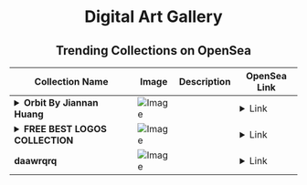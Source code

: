 <div align="center">

# Digital Art Gallery

## Trending Collections on OpenSea

| Collection Name                       | Image                                                                                     | Description                       | OpenSea Link                                                                                          |
|---------------------------------------|-------------------------------------------------------------------------------------------|-----------------------------------|--------------------------------------------------------------------------------------------------------|
| **<details><summary>Orbit By Jiannan Huang</summary></details>** | ![Image](https://i.seadn.io/s/raw/files/e2305e2eb71344e958d333f7fd811486.png?w=500&auto=format?w=200&auto=format) |  | <details><summary>Link</summary>[Orbit By Jiannan Huang](https://opensea.io/collection/orbit-by-jiannan-huang-1)</details> |
| **<details><summary>FREE BEST LOGOS COLLECTION</summary></details>** | ![Image](https://i.seadn.io/s/raw/files/550cb40060cd24535b6287d8eb17b517.jpg?w=500&auto=format?w=200&auto=format) |  | <details><summary>Link</summary>[FREE BEST LOGOS COLLECTION](https://opensea.io/collection/free-best-logos-collection)</details> |
| **daawrqrq** | ![Image](https://i.seadn.io/s/raw/files/2dd4f40210bfaf61515ab8d2e689d64a.jpg?w=500&auto=format?w=200&auto=format) |  | <details><summary>Link</summary>[daawrqrq](https://opensea.io/collection/daawrqrq)</details> |

</div>